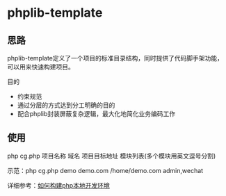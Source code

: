 # phplib-template

## 思路

phplib-template定义了一个项目的标准目录结构，同时提供了代码脚手架功能，可以用来快速构建项目。

目的

* 约束规范
* 通过分层的方式达到分工明确的目的
* 配合phplib封装屏蔽复杂逻辑，最大化地简化业务编码工作

## 使用

php cg.php  项目名称 域名      项目目标地址  模块列表(多个模块用英文逗号分割)

示范：php cg.php demo demo.com /home/demo.com admin,wechat

详细参考：[如何构建php本地开发环境](https://ifentech.gitbooks.io/rdbuild/content/dev/develop/php.html)
